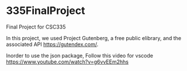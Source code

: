 # 335FinalProject
Final Project for CSC335

In this project, we used Project Gutenberg, a free public elibrary, and the associated API https://gutendex.com/.

Inorder to use the json package,
Follow this video for vscode
https://www.youtube.com/watch?v=g6vvEEm2hhs
